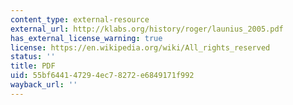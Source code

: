 ```yaml
---
content_type: external-resource
external_url: http://klabs.org/history/roger/launius_2005.pdf
has_external_license_warning: true
license: https://en.wikipedia.org/wiki/All_rights_reserved
status: ''
title: PDF
uid: 55bf6441-4729-4ec7-8272-e6849171f992
wayback_url: ''
---
```

